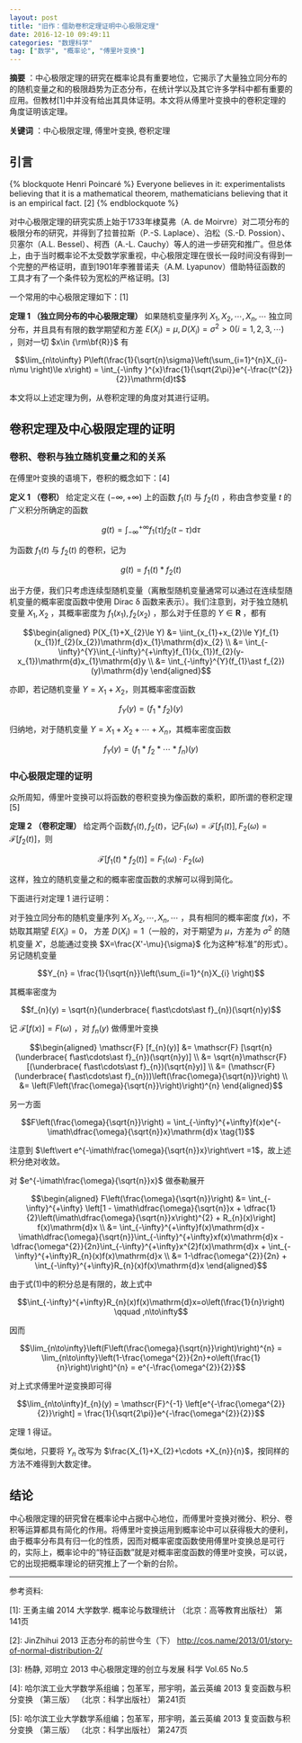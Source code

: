 ```yaml
---
layout: post
title: "旧作：借助卷积定理证明中心极限定理"
date: 2016-12-10 09:49:11
categories: "数理科学"
tag: ["数学", "概率论", "傅里叶变换"]
---
```


**摘要** ：中心极限定理的研究在概率论具有重要地位，它揭示了大量独立同分布的的随机变量之和的极限趋势为正态分布，在统计学以及其它许多学科中都有重要的应用。但教材\[1]中并没有给出其具体证明。本文将从傅里叶变换中的卷积定理的角度证明该定理。

**关键词** ：中心极限定理, 傅里叶变换, 卷积定理 

<!--more-->

## 引言

{% blockquote Henri Poincaré %}
Everyone believes in it: experimentalists believing that it is a mathematical theorem, mathematicians believing that it is an empirical fact. [2]
{% endblockquote %}

对中心极限定理的研究实质上始于1733年棣莫弗（A. de Moirvre）对二项分布的极限分布的研究，并得到了拉普拉斯（P.-S. Laplace）、泊松（S.-D. Possion）、贝塞尔（A.L. Bessel）、柯西（A.-L. Cauchy）等人的进一步研究和推广。但总体上，由于当时概率论不太受数学家重视，中心极限定理在很长一段时间没有得到一个完整的严格证明，直到1901年李雅普诺夫（A.M. Lyapunov）借助特征函数的工具才有了一个条件较为宽松的严格证明。\[3]

一个常用的中心极限定理如下：\[1]

**定理 1 （独立同分布的中心极限定理）** 
如果随机变量序列 $X_{1},X_{2},\cdots ,X_{n},\cdots$ 独立同分布，并且具有有限的数学期望和方差 $E(X_{i})=\mu ,D(X_{i})=\sigma ^{2}>0 (i=1,2,3,\cdots )$ ，则对一切 $x\in {\rm\bf{R}}$ 有

$$\lim_{n\to\infty} P\left(\frac{1}{\sqrt{n}\sigma}\left(\sum_{i=1}^{n}X_{i}-n\mu \right)\le x\right) = \int_{-\infty }^{x}\frac{1}{\sqrt{2\pi}}e^{-\frac{t^{2}}{2}}\mathrm{d}t$$

本文将以上述定理为例，从卷积定理的角度对其进行证明。

## 卷积定理及中心极限定理的证明

### 卷积、卷积与独立随机变量之和的关系

在傅里叶变换的语境下，卷积的概念如下：\[4]

**定义 1 （卷积）** 
给定定义在 $(-\infty,+\infty)$ 上的函数 $f_{1}(t)$ 与 $f_{2}(t)$ ，称由含参变量 $t$ 的广义积分所确定的函数

$$g(t) = \int_{-\infty}^{+\infty}f_{1}(\tau)f_{2}(t-\tau)\mathrm{d}\tau$$

为函数 $f_{1}(t)$ 与 $f_{2}(t)$ 的卷积，记为

$$g(t) = f_{1}(t) \ast f_{2}(t)$$

出于方便，我们只考虑连续型随机变量（离散型随机变量通常可以通过在连续型随机变量的概率密度函数中使用 Dirac δ 函数来表示）。我们注意到，对于独立随机变量 $X_{1},X_{2}$ ，其概率密度为 $f_{1}(x_{1}),f_{2}(x_{2})$ ，那么对于任意的 $Y\in \textbf{R}$ ，都有

$$\begin{aligned}
  P(X_{1}+X_{2}\le Y) &= \iint_{x_{1}+x_{2}\le Y}f_{1}(x_{1})f_{2}(x_{2})\mathrm{d}x_{1}\mathrm{d}x_{2} \\
   &= \int_{-\infty}^{Y}\int_{-\infty}^{+\infty}f_{1}(x_{1})f_{2}(y-x_{1})\mathrm{d}x_{1}\mathrm{d}y \\
   &= \int_{-\infty}^{Y}(f_{1}\ast f_{2})(y)\mathrm{d}y
\end{aligned}$$

亦即，若记随机变量 $Y=X_{1}+X_{2}$，则其概率密度函数

$$f_{Y}(y) = (f_{1}\ast f_{2})(y)$$

归纳地，对于随机变量 $Y=X_{1}+X_{2}+\cdots+X_{n}$，其概率密度函数

$$f_{Y}(y) = (f_{1}\ast f_{2} \ast \cdots \ast f_{n})(y)$$

### 中心极限定理的证明

众所周知，傅里叶变换可以将函数的卷积变换为像函数的乘积，即所谓的卷积定理\[5]

**定理 2 （卷积定理）** 
给定两个函数$f_{1}(t),f_{2}(t)$，记$F_{1}(\omega)=\mathscr{F} [f_{1}(t)],F_{2}(\omega)=\mathscr{F} [f_{2}(t)]$，则

$$\mathscr{F} [f_{1}(t) \ast f_{2}(t)] = F_{1}(\omega)\cdot F_{2}(\omega)$$

这样，独立的随机变量之和的概率密度函数的求解可以得到简化。

下面进行对定理 1 进行证明：

对于独立同分布的随机变量序列 $X_{1},X_{2},\cdots ,X_{n},\cdots$ ，具有相同的概率密度 $f(x)$，不妨取其期望 $E(X_{i})=0$， 方差 $D(X_{i})=1$（一般的，对于期望为 $\mu$，方差为 $\sigma^{2}$ 的随机变量 $X'$，总能通过变换 $X=\frac{X'-\mu}{\sigma}$ 化为这种“标准”的形式）。另记随机变量

$$Y_{n} = \frac{1}{\sqrt{n}}\left(\sum_{i=1}^{n}X_{i} \right)$$

其概率密度为

$$f_{n}(y) = \sqrt{n}(\underbrace{ f\ast\cdots\ast f}_{n})(\sqrt{n}y)$$

记 $\mathscr{F}[f(x)]=F(\omega)$ ，对 $f_{n}(y)$ 做傅里叶变换

$$\begin{aligned}
  \mathscr{F} [f_{n}(y)] &= \mathscr{F} [\sqrt{n}(\underbrace{ f\ast\cdots\ast f}_{n})(\sqrt{n}y)] \\
  &= \sqrt{n}\mathscr{F} [(\underbrace{ f\ast\cdots\ast f}_{n})(\sqrt{n}y)] \\
  &= (\mathscr{F} (\underbrace{ f\ast\cdots\ast f}_{n}))\left(\frac{\omega}{\sqrt{n}}\right) \\
  &= \left(F\left(\frac{\omega}{\sqrt{n}}\right)\right)^{n}
\end{aligned}$$

另一方面

$$F\left(\frac{\omega}{\sqrt{n}}\right) = \int_{-\infty}^{+\infty}f(x)e^{-\imath\dfrac{\omega}{\sqrt{n}}x}\mathrm{d}x \tag{1}$$

注意到 $\left\vert e^{-\imath\frac{\omega}{\sqrt{n}}x}\right\vert =1$，故上述积分绝对收敛。

对 $e^{-\imath\frac{\omega}{\sqrt{n}}x}$ 做泰勒展开

$$\begin{aligned}
  F\left(\frac{\omega}{\sqrt{n}}\right) 
  &= \int_{-\infty}^{+\infty} \left[1 - \imath\dfrac{\omega}{\sqrt{n}}x + \dfrac{1}{2}\left(\imath\dfrac{\omega}{\sqrt{n}}x\right)^{2} + R_{n}(x)\right] f(x)\mathrm{d}x \\
  &= \int_{-\infty}^{+\infty}f(x)\mathrm{d}x - \imath\dfrac{\omega}{\sqrt{n}}\int_{-\infty}^{+\infty}xf(x)\mathrm{d}x -  \dfrac{\omega^{2}}{2n}\int_{-\infty}^{+\infty}x^{2}f(x)\mathrm{d}x + \int_{-\infty}^{+\infty}R_{n}(x)f(x)\mathrm{d}x \\
  &= 1-\dfrac{\omega^{2}}{2n} + \int_{-\infty}^{+\infty}R_{n}(x)f(x)\mathrm{d}x
\end{aligned}$$

由于式(1)中的积分总是有限的，故上式中

$$\int_{-\infty}^{+\infty}R_{n}(x)f(x)\mathrm{d}x=o\left(\frac{1}{n}\right) \qquad ,n\to\infty$$

因而

$$\lim_{n\to\infty}\left(F\left(\frac{\omega}{\sqrt{n}}\right)\right)^{n}
  = \lim_{n\to\infty}\left(1-\frac{\omega^{2}}{2n}+o\left(\frac{1}{n}\right)\right)^{n}
  = e^{-\frac{\omega^{2}}{2}}$$

对上式求傅里叶逆变换即可得

$$\lim_{n\to\infty}f_{n}(y) = \mathscr{F}^{-1} \left[e^{-\frac{\omega^{2}}{2}}\right] = \frac{1}{\sqrt{2\pi}}e^{-\frac{\omega^{2}}{2}}$$

定理 1 得证。

类似地，只要将 $Y_{n}$ 改写为 $\frac{X_{1}+X_{2}+\cdots +X_{n}}{n}$，按同样的方法不难得到大数定律。

## 结论

中心极限定理的研究曾在概率论中占据中心地位，而傅里叶变换对微分、积分、卷积等运算都具有简化的作用。将傅里叶变换运用到概率论中可以获得极大的便利，由于概率分布具有归一化的性质，因而对概率密度函数使用傅里叶变换总是可行的，实际上，概率论中的“特征函数”就是对概率密度函数的傅里叶变换，可以说，它的出现把概率理论的研究推上了一个新的台阶。

---

参考资料:

\[1]: 王勇主编   2014   大学数学. 概率论与数理统计 （北京：高等教育出版社） 第141页

\[2]: JinZhihui   2013   正态分布的前世今生（下）  <http://cos.name/2013/01/story-of-normal-distribution-2/>

\[3]: 杨静, 邓明立   2013   中心极限定理的创立与发展   科学   Vol.65 No.5

\[4]: 哈尔滨工业大学数学系组编；包革军，邢宇明，盖云英编   2013   复变函数与积分变换 （第三版） （北京：科学出版社） 第241页

\[5]: 哈尔滨工业大学数学系组编；包革军，邢宇明，盖云英编   2013   复变函数与积分变换 （第三版） （北京：科学出版社） 第247页
